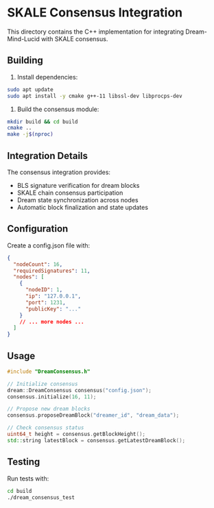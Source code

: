 # SKALE Consensus Integration

This directory contains the C++ implementation for integrating Dream-Mind-Lucid with SKALE consensus.

## Building

1. Install dependencies:

```bash
sudo apt update
sudo apt install -y cmake g++-11 libssl-dev libprocps-dev
```

1. Build the consensus module:

```bash
mkdir build && cd build
cmake ..
make -j$(nproc)
```

## Integration Details

The consensus integration provides:

- BLS signature verification for dream blocks
- SKALE chain consensus participation
- Dream state synchronization across nodes
- Automatic block finalization and state updates

## Configuration

Create a config.json file with:

```json
{
  "nodeCount": 16,
  "requiredSignatures": 11,
  "nodes": [
    {
      "nodeID": 1,
      "ip": "127.0.0.1",
      "port": 1231,
      "publicKey": "..."
    }
    // ... more nodes ...
  ]
}
```

## Usage

```cpp
#include "DreamConsensus.h"

// Initialize consensus
dream::DreamConsensus consensus("config.json");
consensus.initialize(16, 11);

// Propose new dream blocks
consensus.proposeDreamBlock("dreamer_id", "dream_data");

// Check consensus status
uint64_t height = consensus.getBlockHeight();
std::string latestBlock = consensus.getLatestDreamBlock();
```

## Testing

Run tests with:

```bash
cd build
./dream_consensus_test
```
